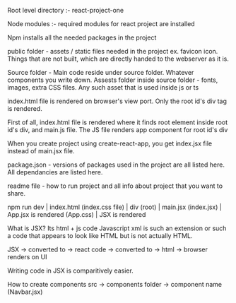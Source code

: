 Root level directory :- react-project-one

Node modules :- required modules for react project are installed

Npm installs all the needed packages in the project 

public folder - assets / static files needed in the project ex. favicon icon. Things that are not built, which are directly handed to the webserver as it is. 

Source folder - Main code reside under source folder. Whatever components you write down. 
Assests folder inside source folder - fonts, images, extra CSS files.
Any such asset that is used inside js or ts

index.html file is rendered on browser's view port. Only the root id's div tag is rendered. 

First of all, index.html file is rendered where it finds root element inside root id's div, and main.js file. The JS file renders app component for root id's div

When you create project using create-react-app, you get index.jsx file instead of main.jsx file.

package.json - versions of packages used in the project are all listed here. All dependancies are listed here. 

readme file - how to run project and all info about project that you want to share. 



npm run dev
    |
index.html (index.css file)
    |
div (root)
    |
main.jsx (index.jsx)
    |
App.jsx is rendered (App.css)
    |
JSX is rendered

What is JSX? 
Its html + js code
Javascript xml is such an extension or such a code that appears to look like HTML but is not actually HTML. 

JSX -> converted to -> react code -> converted to -> html -> browser renders on UI 

Writing code in JSX is comparitively easier. 

How to create components 
src -> components folder -> component name (Navbar.jsx)

